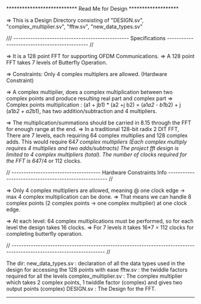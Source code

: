 ***************************  Read Me for Design  *******************

=>  This is a Design Directory consisting of "DESIGN.sv", "complex_multiplier.sv", "fftw.sv", "new_data_types.sv"

 /// ------------------------------------------------         Specifications  --------------------------------------------- //

 => It is a 128 point FFT for supporting OFDM Communications.
 => A 128 point FFT takes 7 levels of Butterfly Operation.

 => Constraints: Only 4 complex multiplers are allowed. (Hardware Constraint)

 => A complex multiplier, does a complex multiplication between two complex points and produce resulting real part and complex part
 => Complex points multiplication : (a1 + jb1) * (a2 +j b2) = (a1*a2 - b1*b2) + j (a1*b2 + a2*b1), has two addition/subtraction and 4 multipliers.

 => The multiplication/summations should be carried in 8.15 through the FFT for enough range at the end.
 => In a traditional 128-bit radix 2 DIT FFT, There are 7 levels, each requiring 64 complex multiplies and 128 complex adds. This would require 64*7 complex multipliers (Each complex multiply requires 4 
  multiplies and two adds/subtracts) The project fft design is limited to 4 complex multipliers (total). The 
  number of clocks required for the FFT is 64*7/4 or 112 clocks.

 // ------------------------------------- Hardware Constraints Info ----------------------------------------------------- //

 => Only 4 complex multipliers are allowed, meaning @ one clock edge -> max 4 complex multiplication can be done.
 => That means we can handle 8 complex points (2 complex points -> one complex multiplier) at one clock edge.

 => At each level: 64 complex multiplications must be performed, so for each level the design takes 16 clocks.
 => For 7 levels it takes 16*7 = 112 clocks for completing butterfly operation.

// --------------------------------------------------------------------------------------------------------------------- //

The dir: new_data_types.sv     : declaration of all the data types used in the design for accessing the 128 points with ease
         fftw.sv               : the twiddle factors required for all the levels
         complex_multiplier.sv : The complex multiplier which takes 2 complex points, 1 twiddle factor (complex) and gives two output points (complex)
         DESIGN.sv             : The Design for the FFT. 


*********************************************************************************************************************************
